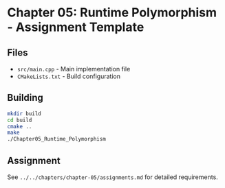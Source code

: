 # Chapter 05: Runtime Polymorphism - Assignment Template

## Files
- `src/main.cpp` - Main implementation file
- `CMakeLists.txt` - Build configuration

## Building
```bash
mkdir build
cd build
cmake ..
make
./Chapter05_Runtime_Polymorphism
```

## Assignment
See `../../chapters/chapter-05/assignments.md` for detailed requirements.
